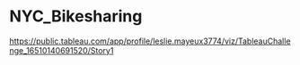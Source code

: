 # NYC_Bikesharing

https://public.tableau.com/app/profile/leslie.mayeux3774/viz/TableauChallenge_16510140691520/Story1
